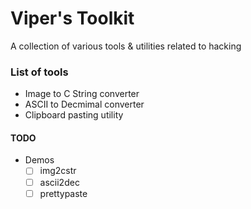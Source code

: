 # Viper's Toolkit
A collection of various tools & utilities related to hacking

### List of tools
- Image to C String converter
- ASCII to Decmimal converter
- Clipboard pasting utility

#### TODO
- Demos
    - [ ] img2cstr
    - [ ] ascii2dec
    - [ ] prettypaste
